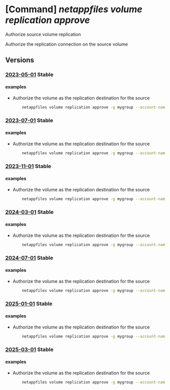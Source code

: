# [Command] _netappfiles volume replication approve_

Authorize source volume replication

Authorize the replication connection on the source volume

## Versions

### [2023-05-01](/Resources/mgmt-plane/L3N1YnNjcmlwdGlvbnMve30vcmVzb3VyY2Vncm91cHMve30vcHJvdmlkZXJzL21pY3Jvc29mdC5uZXRhcHAvbmV0YXBwYWNjb3VudHMve30vY2FwYWNpdHlwb29scy97fS92b2x1bWVzL3t9L2F1dGhvcml6ZXJlcGxpY2F0aW9u/2023-05-01.xml) **Stable**

<!-- mgmt-plane /subscriptions/{}/resourcegroups/{}/providers/microsoft.netapp/netappaccounts/{}/capacitypools/{}/volumes/{}/authorizereplication 2023-05-01 -->

#### examples

- Authorize the volume as the replication destination for the source
    ```bash
        netappfiles volume replication approve -g mygroup --account-name myaccname --pool-name mypoolname --name mysourcevolname --remote-volume-resource-id /subscriptions/69a75bda-882e-44d5-8431-63421204131c/resourceGroups/mygroup1/providers/Microsoft.NetApp/netAppAccounts/myaccount1/capacityPools/mypool1/volumes/mydestinationvolume
    ```

### [2023-07-01](/Resources/mgmt-plane/L3N1YnNjcmlwdGlvbnMve30vcmVzb3VyY2Vncm91cHMve30vcHJvdmlkZXJzL21pY3Jvc29mdC5uZXRhcHAvbmV0YXBwYWNjb3VudHMve30vY2FwYWNpdHlwb29scy97fS92b2x1bWVzL3t9L2F1dGhvcml6ZXJlcGxpY2F0aW9u/2023-07-01.xml) **Stable**

<!-- mgmt-plane /subscriptions/{}/resourcegroups/{}/providers/microsoft.netapp/netappaccounts/{}/capacitypools/{}/volumes/{}/authorizereplication 2023-07-01 -->

#### examples

- Authorize the volume as the replication destination for the source
    ```bash
        netappfiles volume replication approve -g mygroup --account-name myaccname --pool-name mypoolname --name mysourcevolname --remote-volume-resource-id /subscriptions/69a75bda-882e-44d5-8431-63421204131c/resourceGroups/mygroup1/providers/Microsoft.NetApp/netAppAccounts/myaccount1/capacityPools/mypool1/volumes/mydestinationvolume
    ```

### [2023-11-01](/Resources/mgmt-plane/L3N1YnNjcmlwdGlvbnMve30vcmVzb3VyY2Vncm91cHMve30vcHJvdmlkZXJzL21pY3Jvc29mdC5uZXRhcHAvbmV0YXBwYWNjb3VudHMve30vY2FwYWNpdHlwb29scy97fS92b2x1bWVzL3t9L2F1dGhvcml6ZXJlcGxpY2F0aW9u/2023-11-01.xml) **Stable**

<!-- mgmt-plane /subscriptions/{}/resourcegroups/{}/providers/microsoft.netapp/netappaccounts/{}/capacitypools/{}/volumes/{}/authorizereplication 2023-11-01 -->

#### examples

- Authorize the volume as the replication destination for the source
    ```bash
        netappfiles volume replication approve -g mygroup --account-name myaccname --pool-name mypoolname --name mysourcevolname --remote-volume-resource-id /subscriptions/69a75bda-882e-44d5-8431-63421204131c/resourceGroups/mygroup1/providers/Microsoft.NetApp/netAppAccounts/myaccount1/capacityPools/mypool1/volumes/mydestinationvolume
    ```

### [2024-03-01](/Resources/mgmt-plane/L3N1YnNjcmlwdGlvbnMve30vcmVzb3VyY2Vncm91cHMve30vcHJvdmlkZXJzL21pY3Jvc29mdC5uZXRhcHAvbmV0YXBwYWNjb3VudHMve30vY2FwYWNpdHlwb29scy97fS92b2x1bWVzL3t9L2F1dGhvcml6ZXJlcGxpY2F0aW9u/2024-03-01.xml) **Stable**

<!-- mgmt-plane /subscriptions/{}/resourcegroups/{}/providers/microsoft.netapp/netappaccounts/{}/capacitypools/{}/volumes/{}/authorizereplication 2024-03-01 -->

#### examples

- Authorize the volume as the replication destination for the source
    ```bash
        netappfiles volume replication approve -g mygroup --account-name myaccname --pool-name mypoolname --name mysourcevolname --remote-volume-resource-id /subscriptions/69a75bda-882e-44d5-8431-63421204131c/resourceGroups/mygroup1/providers/Microsoft.NetApp/netAppAccounts/myaccount1/capacityPools/mypool1/volumes/mydestinationvolume
    ```

### [2024-07-01](/Resources/mgmt-plane/L3N1YnNjcmlwdGlvbnMve30vcmVzb3VyY2Vncm91cHMve30vcHJvdmlkZXJzL21pY3Jvc29mdC5uZXRhcHAvbmV0YXBwYWNjb3VudHMve30vY2FwYWNpdHlwb29scy97fS92b2x1bWVzL3t9L2F1dGhvcml6ZXJlcGxpY2F0aW9u/2024-07-01.xml) **Stable**

<!-- mgmt-plane /subscriptions/{}/resourcegroups/{}/providers/microsoft.netapp/netappaccounts/{}/capacitypools/{}/volumes/{}/authorizereplication 2024-07-01 -->

#### examples

- Authorize the volume as the replication destination for the source
    ```bash
        netappfiles volume replication approve -g mygroup --account-name myaccname --pool-name mypoolname --name mysourcevolname --remote-volume-resource-id /subscriptions/69a75bda-882e-44d5-8431-63421204131c/resourceGroups/mygroup1/providers/Microsoft.NetApp/netAppAccounts/myaccount1/capacityPools/mypool1/volumes/mydestinationvolume
    ```

### [2025-01-01](/Resources/mgmt-plane/L3N1YnNjcmlwdGlvbnMve30vcmVzb3VyY2Vncm91cHMve30vcHJvdmlkZXJzL21pY3Jvc29mdC5uZXRhcHAvbmV0YXBwYWNjb3VudHMve30vY2FwYWNpdHlwb29scy97fS92b2x1bWVzL3t9L2F1dGhvcml6ZXJlcGxpY2F0aW9u/2025-01-01.xml) **Stable**

<!-- mgmt-plane /subscriptions/{}/resourcegroups/{}/providers/microsoft.netapp/netappaccounts/{}/capacitypools/{}/volumes/{}/authorizereplication 2025-01-01 -->

#### examples

- Authorize the volume as the replication destination for the source
    ```bash
        netappfiles volume replication approve -g mygroup --account-name myaccname --pool-name mypoolname --name mysourcevolname --remote-volume-resource-id /subscriptions/69a75bda-882e-44d5-8431-63421204131c/resourceGroups/mygroup1/providers/Microsoft.NetApp/netAppAccounts/myaccount1/capacityPools/mypool1/volumes/mydestinationvolume
    ```

### [2025-03-01](/Resources/mgmt-plane/L3N1YnNjcmlwdGlvbnMve30vcmVzb3VyY2Vncm91cHMve30vcHJvdmlkZXJzL21pY3Jvc29mdC5uZXRhcHAvbmV0YXBwYWNjb3VudHMve30vY2FwYWNpdHlwb29scy97fS92b2x1bWVzL3t9L2F1dGhvcml6ZXJlcGxpY2F0aW9u/2025-03-01.xml) **Stable**

<!-- mgmt-plane /subscriptions/{}/resourcegroups/{}/providers/microsoft.netapp/netappaccounts/{}/capacitypools/{}/volumes/{}/authorizereplication 2025-03-01 -->

#### examples

- Authorize the volume as the replication destination for the source
    ```bash
        netappfiles volume replication approve -g mygroup --account-name myaccname --pool-name mypoolname --name mysourcevolname --remote-volume-resource-id /subscriptions/69a75bda-882e-44d5-8431-63421204131c/resourceGroups/mygroup1/providers/Microsoft.NetApp/netAppAccounts/myaccount1/capacityPools/mypool1/volumes/mydestinationvolume
    ```
